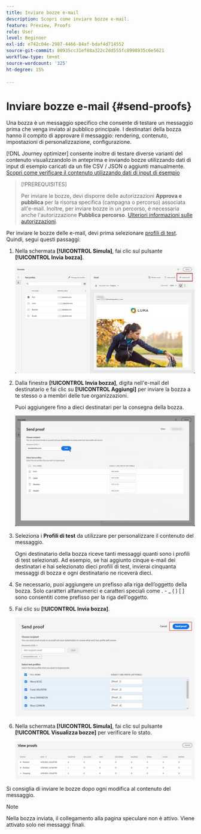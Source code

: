 ```yaml
---
title: Inviare bozze e-mail
description: Scopri come inviare bozze e-mail.
feature: Preview, Proofs
role: User
level: Beginner
exl-id: e742c04e-2987-4466-84af-bdaf4d714552
source-git-commit: 80935cc31ef88a322c2dd555fc8998935c6e5621
workflow-type: tm+mt
source-wordcount: '325'
ht-degree: 15%

---
```


# Inviare bozze e-mail {#send-proofs}

Una bozza è un messaggio specifico che consente di testare un messaggio prima che venga inviato al pubblico principale. I destinatari della bozza hanno il compito di approvare il messaggio: rendering, contenuto, impostazioni di personalizzazione, configurazione.

[!DNL Journey optimizer] consente inoltre di testare diverse varianti del contenuto visualizzandolo in anteprima e inviando bozze utilizzando dati di input di esempio caricati da un file CSV / JSON o aggiunti manualmente. [Scopri come verificare il contenuto utilizzando dati di input di esempio](../test-approve/simulate-sample-input.md)

>[!PREREQUISITES]
>
>Per inviare le bozze, devi disporre delle autorizzazioni **Approva e pubblica** per la risorsa specifica (campagna o percorso) associata all&#39;e-mail. Inoltre, per inviare bozze in un percorso, è necessaria anche l&#39;autorizzazione **Pubblica percorso**. [Ulteriori informazioni sulle autorizzazioni](../administration/ootb-permissions.md).


Per inviare le bozze delle e-mail, devi prima selezionare [profili di test](test-profiles.md). Quindi, segui questi passaggi:

1. Nella schermata **[!UICONTROL Simula]**, fai clic sul pulsante **[!UICONTROL Invia bozza]**.

   ![](../email/assets/send-proof-button.png)

1. Dalla finestra **[!UICONTROL Invia bozza]**, digita nell&#39;e-mail del destinatario e fai clic su **[!UICONTROL Aggiungi]** per inviare la bozza a te stesso o a membri delle tue organizzazioni.

   Puoi aggiungere fino a dieci destinatari per la consegna della bozza.

   ![](../email/assets/send-proof-add.png)

1. Seleziona i **Profili di test** da utilizzare per personalizzare il contenuto del messaggio.

   Ogni destinatario della bozza riceve tanti messaggi quanti sono i profili di test selezionati. Ad esempio, se hai aggiunto cinque e-mail dei destinatari e hai selezionato dieci profili di test, invierai cinquanta messaggi di bozza e ogni destinatario ne riceverà dieci.

1. Se necessario, puoi aggiungere un prefisso alla riga dell’oggetto della bozza. Solo caratteri alfanumerici e caratteri speciali come . - _ ( ) [ ] sono consentiti come prefisso per la riga dell&#39;oggetto.

1. Fai clic su **[!UICONTROL Invia bozza]**.

   ![](../email/assets/send-proof-select.png)

1. Nella schermata **[!UICONTROL Simula]**, fai clic sul pulsante **[!UICONTROL Visualizza bozze]** per verificare lo stato.

   ![](../email/assets/send-proof-view.png)

Si consiglia di inviare le bozze dopo ogni modifica al contenuto del messaggio.

>[!NOTE]
>
>Nella bozza inviata, il collegamento alla pagina speculare non è attivo. Viene attivato solo nei messaggi finali.
